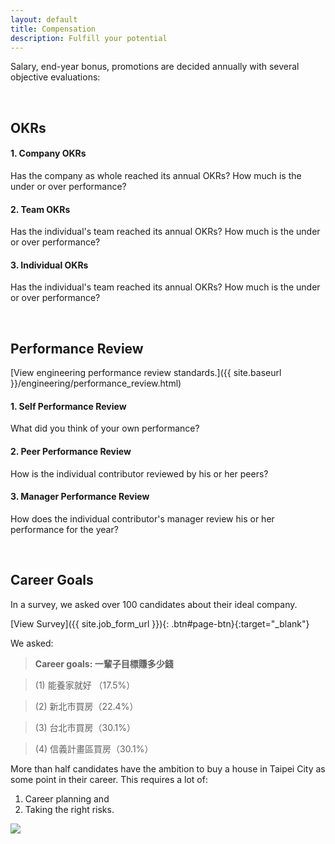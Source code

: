 ```yaml
---
layout: default
title: Compensation
description: Fulfill your potential
---
```


Salary, end-year bonus, promotions are decided annually with several objective evaluations:

<br>

## OKRs

#### 1. Company OKRs
Has the company as whole reached its annual OKRs? How much is the under or over performance?

#### 2. Team OKRs
Has the individual's team reached its annual OKRs? How much is the under or over performance?

#### 3. Individual OKRs
Has the individual's team reached its annual OKRs? How much is the under or over performance?

<br>

## Performance Review

[View engineering performance review standards.]({{ site.baseurl }}/engineering/performance_review.html)

#### 1. Self Performance Review
What did you think of your own performance?

#### 2. Peer Performance Review
How is the individual contributor reviewed by his or her peers?

#### 3. Manager Performance Review
How does the individual contributor's manager review his or her performance for the year?

<br>

## Career Goals

In a survey, we asked over 100 candidates about their ideal company. 

[View Survey]({{ site.job_form_url }}){: .btn#page-btn}{:target="_blank"}


We asked:

> **Career goals: 一輩子目標賺多少錢**

> (1) 能養家就好 （17.5%）

> (2) 新北市買房（22.4%）

> (3) 台北市買房（30.1%）

> (4) 信義計畫區買房（30.1%）

More than half candidates have the ambition to buy a house in Taipei City as some point in their career. This requires a lot of:

1. Career planning and 
1. Taking the right risks.

<a href='https://photos.google.com/share/AF1QipNH6fGyc9Zoyd3T5RFiHmcoDbt0M2ZJDGyJIPKKLcLL6HsNVd1RVFp99NBlEGyqqw?key=NHF2S0xSa1ozeV82ZWpLemF6dWdMa0Y1VHBZclJR&source=ctrlq.org' target="_blank"><img src='https://lh3.googleusercontent.com/XmxEvZJ_VCy4CtV8uHInGh9fNb1qZqzw-aZPEXoTa0JaX7Vu4ejhjUNzDDzySHD0Tw74nHQMfKS5OI3tHXBIRHz3mF1raIBntPv8ghCn-hUj6P_LVuFtiXShgiRs4I8d2jbH0Zs8nA=w2400' /></a>